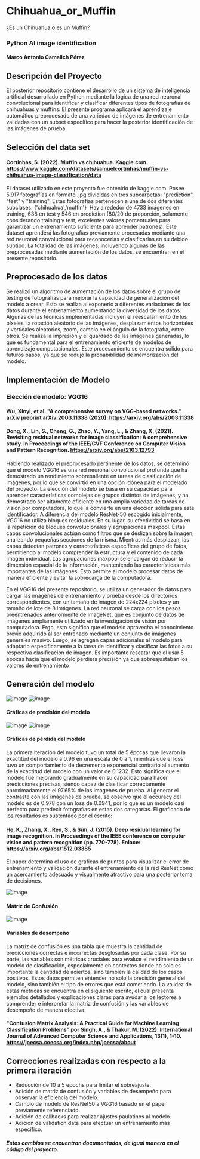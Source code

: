 # Chihuahua_or_Muffin
¿Es un Chihuahua o es un Muffin?
### Python AI image identification
#### Marco Antonio Camalich Pérez
## Descripción del Proyecto
El posterior repositorio contiene el desarrollo de un sistema de inteligencia artificial desarrollado en Python mediante la lógica de una red neuronal convolucional para identificar y clasificar diferentes tipos de fotografías de chihuahuas y muffins. El presente programa aplicará el aprendizaje automático preprocesado de una variedad de imágenes de entrenamiento validadas con un subset específico para hacer la posterior identificación de las imágenes de prueba.
## Selección del data set
#### Cortinhas, S. (2022). Muffin vs chihuahua. Kaggle.com. https://www.kaggle.com/datasets/samuelcortinhas/muffin-vs-chihuahua-image-classification/data
El dataset utilizado en este proyecto fue obtenido de kaggle.com. Posee 5.917 fotografías en formato .jpg divididas en tres subcarpetas: "prediction", "test" y "training". Estas fotografías pertenecen a una de dos diferentes subclases:
{'chihuahua','muffin'}
‌
Hay alrededor de 4733 imágenes en training, 638 en test y 546 en prediction (80/20 de proporción, solamente considerando training y test; excelentes valores porcentuales para garantizar un entrenamiento suficiente para aprender patrones). Este dataset aprenderá las fotografías previamente procesadas mediante una red neuronal convolucional para reconocerlas y clasificarlas en su debido subtipo. La totalidad de las imágenes, incluyendo algunas de las preprocesadas mediante aumentación de los datos, se encuentran en el presente repositorio.
## Preprocesado de los datos
Se realizó un algoritmo de aumentación de los datos sobre el grupo de testing de fotografías para mejorar la capacidad de generalización del modelo a crear. Esto se realiza al exponerlo a diferentes variaciones de los datos durante el entrenamiento aumentando la diversidad de los datos. Algunas de las técnicas implementadas incluyen el reescalamiento de los píxeles, la rotación aleatorio de las imágenes, desplazamientos horizontales y verticales aleatorios, zoom, cambio en el ángulo de la fotografía, entre otros. Se realiza la impresión y el guardado de las imágenes generadas, lo que es fundamental para el entrenamiento eficiente de modelos de aprendizaje computacionales. Este procesamiento se encuentra sólido para futuros pasos, ya que se redujo la probabiblidad de memorización del modelo.
## Implementación de Modelo
### Elección de modelo: VGG16
#### Wu, Xinyi, et al. "A comprehensive survey on VGG-based networks." arXiv preprint arXiv:2003.11338 (2020). https://arxiv.org/abs/2003.11338
#### Dong, X., Lin, S., Cheng, G., Zhao, Y., Yang, L., & Zhang, X. (2021). Revisiting residual networks for image classification: A comprehensive study. In Proceedings of the IEEE/CVF Conference on Computer Vision and Pattern Recognition. https://arxiv.org/abs/2103.12793
Habiendo realizado el preprocesado pertinente de los datos, se determinó que el modelo VGG16 es una red neuronal convolucional profunda que ha demostrado un rendimiento sobresaliente en tareas de clasificación de imágenes, por lo que se convirtió en una opción idónea para el modelado del proyecto. La elección del modelo se basa en su capacidad para aprender características complejas de grupos distintos de imágenes, y ha demostrado ser altamente eficiente en una amplia variedad de tareas de visión por computadora, lo que la convierte en una elección sólida para este identificador.
A diferencia del modelo ResNet-50 escogido inicialmente, VGG16 no utiliza bloques residuales. En su lugar, su efectividad se basa en la repetición de bloques convolucionales y agrupaciones maxpool. Estas capas convolucionales actúan como filtros que se deslizan sobre la imagen, analizando pequeñas secciones de la misma. Mientras más desplazan, las capas detectan patrones y características específicas del grupo de fotos, permitiendo al modelo comprender la estructura y el contenido de cada imagen individual. Las agrupaciones maxpool se encargan de reducir la dimensión espacial de la información, manteniendo las características más importantes de las imágenes. Esto permite al modelo procesar datos de manera eficiente y evitar la sobrecarga de la computadora.

En el VGG16 del presente repositorio, se utiliza un generador de datos para cargar las imágenes de entrenamiento y prueba desde los directorios correspondientes, con un tamaño de imagen de 224x224 píxeles y un tamaño de lote de 8 imágenes. La red neuronal se carga con los pesos preentrenados anteriormente de ImageNet, que es conjunto de datos de imágenes ampliamente utilizado en la investigación de visión por computadora. Ergo, esto significa que el modelo aprovecha el conocimiento previo adquirido al ser entrenado mediante un conjunto de imágenes generales masivo. Luego, se agregan capas adicionales al modelo para adaptarlo específicamente a la tarea de identificar y clasificar las fotos a su respectiva clasificación de imagen. Es importante rescatar que el usar 5 épocas hacía que el modelo perdiera precisión ya que sobreajustaban los valores de entrenamiento
## Generación del modelo
![image](https://github.com/CamalichM/chihuaha_or_muffin/assets/99758150/d8bf63b6-5c95-458f-b199-33be7f6adffa)
![image](https://github.com/CamalichM/chihuaha_or_muffin/assets/99758150/78995563-82bd-48d9-ba2e-bb642b9b6f0e)
#### Gráficas de precisión del modelo
![image](https://github.com/CamalichM/chihuaha_or_muffin/assets/99758150/5f963f53-1b42-40f0-8c1d-f918e3cb4207)
![image](https://github.com/CamalichM/chihuaha_or_muffin/assets/99758150/0f5ff365-4447-4790-97ce-9c1fd794edc9)
#### Gráficas de pérdida del modelo
La primera iteración del modelo tuvo un total de 5 épocas que llevaron la exactitud del modelo a 0.96 en una escala de 0 a 1, mientras que el loss tuvo un comportamiento de decremento exponencial contrario al aumento de la exactitud del modelo con un valor de 0.1232. Esto significa que el modelo fue mejorando gradualmente en su capacidad para hacer predicciones precisas, siendo capaz de clasificar correctamente aproximadamente el 97.65% de las imágenes de prueba. Al generar el contraste con las imágenes de prueba, se observó que el accuracy del modelo es de 0.978 con un loss de 0.0941, por lo que es un modelo casi perfecto para predecir fotografías en estas dos categorías.
El graficado de los resultados es sustentado por el escrito: 
#### He, K., Zhang, X., Ren, S., & Sun, J. (2015). Deep residual learning for image recognition. In Proceedings of the IEEE conference on computer vision and pattern recognition (pp. 770-778). Enlace: https://arxiv.org/abs/1512.03385
El paper determina el uso de gráficas de puntos para visualizar el error de entrenamiento y validación durante el entrenamiento de la red ResNet como un acercamiento adecuado y visualmente atractivo para una posterior toma de decisiones.

![image](https://github.com/CamalichM/chihuaha_or_muffin/assets/99758150/1efefa9c-8063-4fda-9ee8-84ca847bda11)
#### Matriz de Confusión
![image](https://github.com/CamalichM/chihuaha_or_muffin/assets/99758150/3da1cfa0-1762-4406-977d-ae45e424fd79)
#### Variables de desempeño
La matriz de confusión es una tabla que muestra la cantidad de predicciones correctas e incorrectas desglosadas por cada clase. Por su parte, las variables son métricas cruciales para evaluar el rendimiento de un modelo de clasificación, especialmente en contextos donde no solo es importante la cantidad de aciertos, sino también la calidad de los casos positivos. Estos datos permiten entender no solo la precisión general del modelo, sino también el tipo de errores que está cometiendo. La validez de estas métricas se encuentra en el siguiente escrito, el cual presenta ejemplos detallados y explicaciones claras para ayudar a los lectores a comprender e interpretar la matriz de confusión y las variables de desempeño de manera efectiva: 
#### "Confusion Matrix Analysis: A Practical Guide for Machine Learning Classification Problems" por Singh, A., & Thakur, M. (2022). International Journal of Advanced Computer Science and Applications, 13(1), 1-10. https://joecsa.coecsa.org/index.php/joecsa/about
## Correcciones realizadas con respecto a la primera iteración
- Reducción de 10 a 5 epochs para limitar el sobreajuste.
- Adición de matriz de confusión y variables de desempeño para observar la eficiencia del modelo.
- Cambio de modelo de ResNet50 a VGG16 basado en el paper previamente referenciado.
- Adición de callbacks para realizar ajustes paulatinos al modelo.
- Adición de validation data para efectuar un entrenamiento más específico.
##### Estos cambios se encuentran documentados, de igual manera en el código del proyecto.
